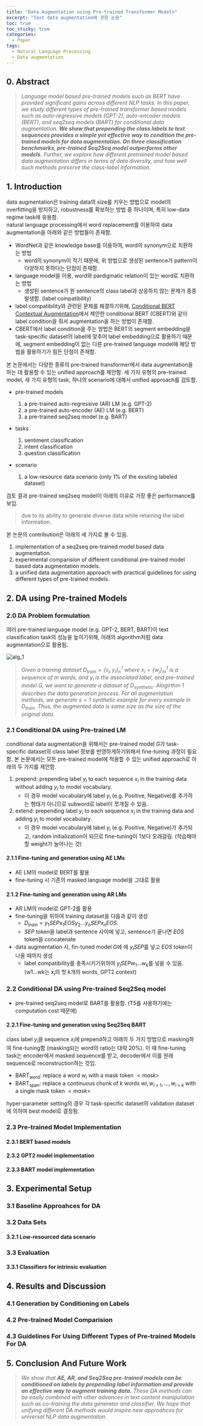 ```yaml
---
title: "Data Augmentation using Pre-trained Transformer Models"
excerpt: "Text data augmentation에 관한 논문"
toc: true
toc_sticky: true
categories:
  - Paper
tags:
  - Natural Language Processing
  - Data augmentation
---
```


## 0. Abstract

> *Language model based pre-trained models such as BERT have provided significant gains across different NLP tasks. In this paper, we study different types of pre-trained transformer based models such as auto-regressive models (GPT-2), auto-encoder models (BERT), and seq2seq models (BART) for conditional data augmentation. ***We show that prepending the class labels to text sequences provides a simple yet effective way to condition the pre-trained models for data augmentation. On three classification benchmarks, pre-trained Seq2Seq model outperforms other models.*** Further, we explore how different pretrained model based data augmentation differs in terms of data diversity, and how well such methods preserve the class-label information.*

## 1. Introduction

data augmentation은 training data의 size를 키우는 방법으로 model의 overfitting을 방지하고, robustness를 확보하는 방법 중 하나이며, 특히 low-data regime task에 유용함.  
natural language processing에서 word replacement를 이용하여 data augmentation을 아래와 같은 방법들이 존재함.

- WordNet과 같은 knowledge base를 이용하여, word의 synonym으로 치환하는 방법
  - word의 synonym이 적기 때문에, 위 방법으로 생성된 sentence가 pattern이 다양하지 못하다는 단점이 존재함.
- language model을 이용, word와 pardigmatic relation이 있는 word로 치환하는 방법
  - 생성된 sentence가 원 sentence의 class label과 상응하지 않는 문제가 종종 발생함. (label compatibility)
-  label compatibility와 관련된 문제를 해결하기위해, [Conditional BERT Contextual Augmentation](https://arxiv.org/abs/1812.06705)에서 제안한 conditional BERT (CBERT)와 같이 label condition을 줘서 augmentation을 하는 방법이 존재함.
  - CBERT에서 label condition을 주는 방법은 BERT의 segment embedding을 task-specific dataset의 label에 맞추어 label embedding으로 활용하기 때문에, segment embedding이 없는 다른 pre-trained language model에 해당 방법을 활용하기가 힘든 단점이 존재함.

본 논문에서는 다양한 종류의 pre-trained transformer에서 data augmentation을 하는 데 활용할 수 있는 unified approach를 제안함. 세 가지 유형의 pre-trained model, 세 가지 유형의 task, 하나의 scenario에 대해서 unified approach를 검토함.

- pre-trained models
  1. a pre-trained auto-regressive (AR) LM (e.g. GPT-2)
  2. a pre-trained auto-encoder (AE) LM (e.g. BERT)
  3. a pre-trained seq2seq model (e.g. BART)

- tasks
  1. sentiment classification
  2. intent classification
  3. question classification

- scenario
  1. a low-resource data scenario (only 1% of the exsiting labeled dataset)

검토 결과 pre-trained seq2seq model이 아래의 이유로 가장 좋은 performance를 보임.

> due to its ability to generate diverse data while retaining the label information.

본 논문의 contribution은 아래의 세 가지로 볼 수 있음.

  1. implementation of a seq2seq pre-trained model based data augmentation.
  2. experimental comparision of different conditional pre-trained model based data augmentation models.
  3. a unified data augmentation approach with practical guidelines for using different types of pre-trained models.

## 2. DA using Pre-trained Models

### 2.0 DA Problem formulation

여러 pre-trained language model (e.g. GPT-2, BERT, BART)이 text classification task의 성능을 높이기위해, 아래의 algorithm처럼 data augmentation으로 활용됨.

![alg_1](https://raw.githubusercontent.com/aisolab/aisolab.github.io/master/_posts/_Data%20Augmentation%20using%20Pre-trained%20Transformer%20Models/alg_1.png)

> *Given a training dataset $D_{train}=\{x_i, y_i\}^{1}_{n}$ where $x_i=\{w_j\}^{1}_{m}$ is a sequence of $m$ words, and $y_i$ is the associated label, and pre-trained model $G$, we want to generate a dataset of $D_{synthetic}$. Alogirthm 1 describes the data generation process. For all augmentation methods, we generate $s=1$ synthetic example for every example in $D_{train}$. Thus, the augmented data is same size as the size of the original data.*

### 2.1 Conditional DA using Pre-trained LM

conditional data augmentation을 위해서는 pre-trained model $G$가 task-specific dataset의 class label 정보를 반영하게하기위해서 fine-tuning 과정이 필요함. 본 논문에서는 모든 pre-trained model에 적용할 수 있는 unified approach로 아래의 두 가지를 제안함.

1. prepend: prepending label $y_i$ to each sequence $x_i$ in the training data without adding $y_i$ to model vocabulary.
   - 이 경우 model vocabulary에 label $y_i$ (e.g. Positive, Negative)를 추가하는 형태가 아니므로 subword로 label이 쪼개질 수 있음.
2. extend: prepending label $y_i$ to each sequence $x_i$ in the training data and adding $y_i$ to model vocabulary.
   - 이 경우 model vocabulary에 label $y_i$ (e.g. Positive, Negative)가 추가되고, random initialization이 되므로 fine-tuning이 1보다 오래걸림. (학습해야할 weight가 늘어나는 것)

#### 2.1.1 Fine-tuning and generation using AE LMs

- AE LM의 model로 BERT를 활용
- fine-tuning 시 기존의 masked language model을 그대로 활용

#### 2.1.2 Fine-tuning and generation using AR LMs

- AR LM의 model로 GPT-2를 활용
- fine-tuning을 위하여 training dataset을 다음과 같이 생성
  - $D_{train}=y_1SEPx_1EOSy_2...y_nSEPx_nEOS.$
  - $SEP$ token을 label과 sentence 사이에 넣고, sentence가 끝나면 $EOS$ token을 concatenate
- data augmentation 시, fin-tuned model $G$에 에 $y_iSEP$를 넣고 $EOS$ token이 나올 때까지 생성
  - label compatibility를 충족시키기위하여 $y_iSEPw_1...w_k$를 넣을 수 있음. ($w1...wk$는 $x_i$의 첫 k개의 words, GPT2 context) 

### 2.2 Conditional DA using Pre-trained Seq2Seq model

- pre-trained seq2seq model로 BART를 활용함. (T5를 사용하기에는 computation cost 때문에)

#### 2.2.1 Fine-tuning and generation using Seq2Seq BART

class label $y_i$을 sequence $x_i$에 prepend하고 아래의 두 가지 방법으로 masking하여 fine-tuning함 (masking되는 word의 ratio는 대략 20%). 이 때 fine-tuning task는 encoder에서 masked sequence를 받고, decoder에서 이를 원래 sequence로 reconstruction하는 것임.

- $\text{BART}_\text{word}$: replace a word $w_i$ with a mask token $<mask>$ 
- $\text{BART}_\text{span}$: replace a continuous chunk of $k$ words $wi,w_{i+1},...,w_{i+k}$ with a single mask token $<mask>$

hyper-parameter setting의 경우 각 task-specific dataset의 validation dataset에 의하여 best model로 결정됨.

### 2.3 Pre-trained Model Implementation

#### 2.3.1 BERT based models

#### 2.3.2 GPT2 model implementation

#### 2.3.3 BART model implementation

## 3. Experimental Setup

### 3.1 Baseline Approahces for DA

### 3.2 Data Sets

#### 3.2.1 Low-resourced data scenario

### 3.3 Evaluation

#### 3.3.1 Classifiers for intrinsic evaluation

## 4. Results and Discussion

### 4.1 Generation by Conditioning on Labels

### 4.2 Pre-trained Model Comparision

### 4.3 Guidelines For Using Different Types of Pre-trained Models For DA

## 5. Conclusion And Future Work
> *We show that ***AE, AR, and Seq2Seq pre-trained models can be conditioned on labels by prepending label information and provide an effective way to augment training data.*** These DA methods can be easily combined with other advances in text content manipulation such as co-training the data generator and classifier. We hope that unifying different DA methods would inspire new approahces for universal NLP data augmentaiton.*